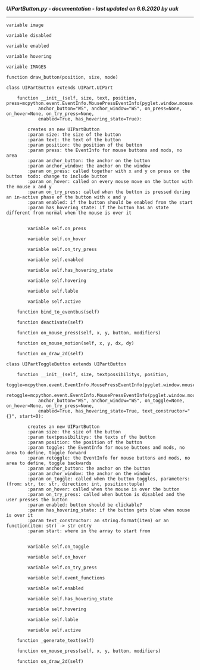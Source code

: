 ***UIPartButton.py - documentation - last updated on 6.6.2020 by uuk***
___

    variable image

    variable disabled

    variable enabled

    variable hovering

    variable IMAGES

    function draw_button(position, size, mode)

    class UIPartButton extends UIPart.UIPart

        function __init__(self, size, text, position, press=mcpython.event.EventInfo.MousePressEventInfo(pyglet.window.mouse.LEFT),
                anchor_button="WS", anchor_window="WS", on_press=None, on_hover=None, on_try_press=None,
                enabled=True, has_hovering_state=True):
            
            creates an new UIPartButton
            :param size: the size of the button
            :param text: the text of the button
            :param position: the position of the button
            :param press: the EventInfo for mouse buttons and mods, no area
            :param anchor_button: the anchor on the button
            :param anchor_window: the anchor on the window
            :param on_press: called together with x and y on press on the button  todo: change to include button
            :param on_hover: called on every mouse move on the button with the mouse x and y
            :param on_try_press: called when the button is pressed during an in-active phase of the button with x and y
            :param enabled: if the button should be enabled from the start
            :param has_hovering_state: if the button has an state different from normal when the mouse is over it


            variable self.on_press

            variable self.on_hover

            variable self.on_try_press

            variable self.enabled

            variable self.has_hovering_state

            variable self.hovering

            variable self.lable

            variable self.active

        function bind_to_eventbus(self)

        function deactivate(self)

        function on_mouse_press(self, x, y, button, modifiers)

        function on_mouse_motion(self, x, y, dx, dy)

        function on_draw_2d(self)

    class UIPartToggleButton extends UIPartButton

        function __init__(self, size, textpossibilitys, position,
                toggle=mcpython.event.EventInfo.MousePressEventInfo(pyglet.window.mouse.LEFT),
                retoggle=mcpython.event.EventInfo.MousePressEventInfo(pyglet.window.mouse.RIGHT),
                anchor_button="WS", anchor_window="WS", on_toggle=None, on_hover=None, on_try_press=None,
                enabled=True, has_hovering_state=True, text_constructor="{}", start=0):
            
            creates an new UIPartButton
            :param size: the size of the button
            :param textpossibilitys: the texts of the button
            :param position: the position of the button
            :param toggle: the EventInfo for mouse buttons and mods, no area to define, toggle forward
            :param retoggle: the EventInfo for mouse buttons and mods, no area to define, toggle backwards
            :param anchor_button: the anchor on the button
            :param anchor_window: the anchor on the window
            :param on_toggle: called when the button toggles, parameters: (from: str, to: str, direction: int, position:tuple)
            :param on_hover: called when the mouse is over the button
            :param on_try_press: called when button is disabled and the user presses the button
            :param enabled: button should be clickable?
            :param has_hovering_state: if the button gets blue when mouse is over it
            :param text_constructor: an string.format(item) or an function(item: str) -> str entry
            :param start: where in the array to start from


            variable self.on_toggle

            variable self.on_hover

            variable self.on_try_press

            variable self.event_functions

            variable self.enabled

            variable self.has_hovering_state

            variable self.hovering

            variable self.lable

            variable self.active

        function _generate_text(self)

        function on_mouse_press(self, x, y, button, modifiers)

        function on_draw_2d(self)